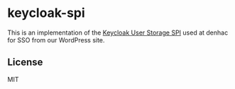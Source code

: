 # keycloak-spi

This is an implementation of the [Keycloak User Storage SPI](https://www.keycloak.org/docs/latest/server_development/#_user-storage-spi) used at denhac for SSO from our WordPress site.

## License

MIT